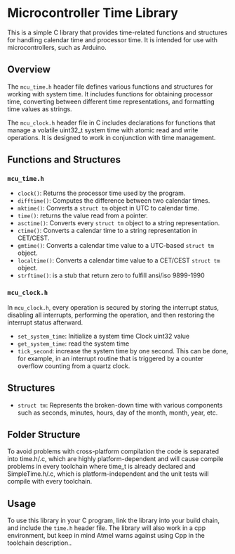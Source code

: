 # Microcontroller Time Library

This is a simple C library that provides time-related functions and structures for handling calendar time and processor time. It is intended for use with microcontrollers, such as Arduino.

## Overview

The `mcu_time.h` header file defines various functions and structures for working with system time. It includes functions for obtaining processor time, converting between different time representations, and formatting time values as strings.

The `mcu_clock.h` header file in C includes declarations for functions that manage a volatile uint32_t system time with atomic read and write operations. It is designed to work in conjunction with time management.

## Functions and Structures

### `mcu_time.h`

- `clock()`: Returns the processor time used by the program.
- `difftime()`: Computes the difference between two calendar times.
- `mktime()`: Converts a `struct tm` object in UTC to calendar time.
- `time()`: returns the value read from a pointer.
- `asctime()`: Converts every `struct tm` object to a string representation.
- `ctime()`: Converts a calendar time to a string representation in CET/CEST.
- `gmtime()`: Converts a calendar time value to a UTC-based `struct tm` object.
- `localtime()`: Converts a calendar time value to a CET/CEST `struct tm` object.
- `strftime()`: is a stub that return zero to fulfill ansi/iso 9899-1990

### `mcu_clock.h`

In `mcu_clock.h`, every operation is secured by storing the interrupt status, disabling all interrupts, performing the operation, and then restoring the interrupt status afterward.

- `set_system_time`: Initialize a system time Clock uint32 value
- `get_system_time`: read the system time
- `tick_second`:  increase the system time by one second. This can be done, for example, in an interrupt routine that is triggered by a counter overflow counting from a quartz clock.

## Structures

- `struct tm`: Represents the broken-down time with various components such as seconds, minutes, hours, day of the month, month, year, etc.

## Folder Structure

To avoid problems with cross-platform compilation the code is separated into time.h/.c, which are highly platform-dependent and will cause compile problems in every toolchain where time_t is already declared and SimpleTime.h/.c, which is platform-independent and the unit tests will compile with every toolchain.

## Usage

To use this library in your C program, link the library into your build chain, and include the `time.h` header file. The library will also work in a cpp environment, but keep in mind Atmel warns against using Cpp in the toolchain description..

```c

